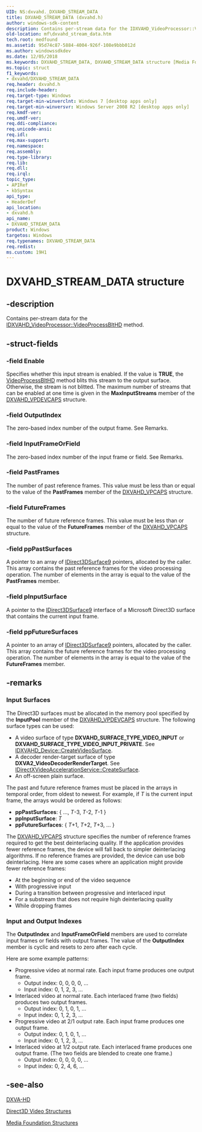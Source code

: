 ```yaml
---
UID: NS:dxvahd._DXVAHD_STREAM_DATA
title: DXVAHD_STREAM_DATA (dxvahd.h)
author: windows-sdk-content
description: Contains per-stream data for the IDXVAHD_VideoProcessor::VideoProcessBltHD method.
old-location: mf\dxvahd_stream_data.htm
tech.root: medfound
ms.assetid: 95d74c87-5884-4004-926f-108e9bbb012d
ms.author: windowssdkdev
ms.date: 12/05/2018
ms.keywords: DXVAHD_STREAM_DATA, DXVAHD_STREAM_DATA structure [Media Foundation], dxvahd/DXVAHD_STREAM_DATA, mf.dxvahd_stream_data
ms.topic: struct
f1_keywords:
- dxvahd/DXVAHD_STREAM_DATA
req.header: dxvahd.h
req.include-header: 
req.target-type: Windows
req.target-min-winverclnt: Windows 7 [desktop apps only]
req.target-min-winversvr: Windows Server 2008 R2 [desktop apps only]
req.kmdf-ver: 
req.umdf-ver: 
req.ddi-compliance: 
req.unicode-ansi: 
req.idl: 
req.max-support: 
req.namespace: 
req.assembly: 
req.type-library: 
req.lib: 
req.dll: 
req.irql: 
topic_type:
- APIRef
- kbSyntax
api_type:
- HeaderDef
api_location:
- dxvahd.h
api_name:
- DXVAHD_STREAM_DATA
product: Windows
targetos: Windows
req.typenames: DXVAHD_STREAM_DATA
req.redist: 
ms.custom: 19H1
---
```


# DXVAHD_STREAM_DATA structure


## -description


Contains per-stream data for the <a href="https://docs.microsoft.com/windows/desktop/api/dxvahd/nf-dxvahd-idxvahd_videoprocessor-videoprocessblthd">IDXVAHD_VideoProcessor::VideoProcessBltHD</a> method.


## -struct-fields




### -field Enable

Specifies whether this input stream is enabled. If the value is <b>TRUE</b>, the <a href="https://docs.microsoft.com/windows/desktop/api/dxvahd/nf-dxvahd-idxvahd_videoprocessor-videoprocessblthd">VideoProcessBltHD</a> method blits this stream to the output surface<b></b>. Otherwise, the stream is not blitted. The maximum number of streams that can be enabled at one time is given in the <b>MaxInputStreams</b> member of the <a href="https://docs.microsoft.com/windows/desktop/api/dxvahd/ns-dxvahd-dxvahd_vpdevcaps">DXVAHD_VPDEVCAPS</a> structure.



### -field OutputIndex

The zero-based index number of the output frame. See Remarks.


### -field InputFrameOrField

The zero-based index number of the input frame or field. See Remarks.


### -field PastFrames

The number of past reference frames. This value must be less than or equal to the value of the <b>PastFrames</b> member of the <a href="https://docs.microsoft.com/windows/desktop/api/dxvahd/ns-dxvahd-dxvahd_vpcaps">DXVAHD_VPCAPS</a> structure.


### -field FutureFrames

The number of future reference frames. This value must be less than or equal to the value of the <b>FutureFrames</b> member of the <a href="https://docs.microsoft.com/windows/desktop/api/dxvahd/ns-dxvahd-dxvahd_vpcaps">DXVAHD_VPCAPS</a> structure.


### -field ppPastSurfaces

A pointer to an array of <a href="https://docs.microsoft.com/windows/desktop/api/d3d9helper/nn-d3d9helper-idirect3dsurface9">IDirect3DSurface9</a> pointers, allocated by the caller. This array contains the past reference frames for the video processing operation. The number of elements in the array is equal to the value of the <b>PastFrames</b> member. 


### -field pInputSurface

A pointer to the <a href="https://docs.microsoft.com/windows/desktop/api/d3d9helper/nn-d3d9helper-idirect3dsurface9">IDirect3DSurface9</a> interface of a Microsoft Direct3D surface that contains the current input frame.


### -field ppFutureSurfaces

A pointer to an array of <a href="https://docs.microsoft.com/windows/desktop/api/d3d9helper/nn-d3d9helper-idirect3dsurface9">IDirect3DSurface9</a> pointers, allocated by the caller. This array contains the future reference frames for the video processing operation. The number of elements in the array is equal to the value of the <b>FutureFrames</b> member. 


## -remarks



<h3><a id="Input_Surfaces"></a><a id="input_surfaces"></a><a id="INPUT_SURFACES"></a>Input Surfaces</h3>
The Direct3D surfaces must be allocated in the memory pool specified by the <b>InputPool</b> member of the <a href="https://docs.microsoft.com/windows/desktop/api/dxvahd/ns-dxvahd-dxvahd_vpdevcaps">DXVAHD_VPDEVCAPS</a> structure. The following surface types can be used:


<ul>
<li>A video surface of type <b>DXVAHD_SURFACE_TYPE_VIDEO_INPUT</b> or <b>DXVAHD_SURFACE_TYPE_VIDEO_INPUT_PRIVATE</b>. See <a href="https://docs.microsoft.com/windows/desktop/api/dxvahd/nf-dxvahd-idxvahd_device-createvideosurface">IDXVAHD_Device::CreateVideoSurface</a>.</li>
<li>A decoder render-target surface of type <b>DXVA2_VideoDecoderRenderTarget</b>. See <a href="https://docs.microsoft.com/windows/desktop/api/dxva2api/nf-dxva2api-idirectxvideoaccelerationservice-createsurface">IDirectXVideoAccelerationService::CreateSurface</a>.</li>
<li>An off-screen plain surface.</li>
</ul>
The past and future reference frames must be placed in the arrays in temporal order, from oldest to newest. For example, if <i>T</i> is the current input frame, the arrays would be ordered as follows:

<ul>
<li><b>ppPastSurfaces</b>: { …, <i>T</i>-3, <i>T</i>-2, <i>T</i>-1 }</li>
<li><b>ppInputSurface</b>: <i>T</i></li>
<li><b>ppFutureSurfaces</b>: { <i>T</i>+1, <i>T</i>+2, <i>T</i>+3, … }</li>
</ul>
The <a href="https://docs.microsoft.com/windows/desktop/api/dxvahd/ns-dxvahd-dxvahd_vpcaps">DXVAHD_VPCAPS</a> structure specifies the number of reference frames required to get the best deinterlacing quality. If the application provides fewer reference frames, the device will fall back to simpler deinterlacing algorithms. If no reference frames are provided, the device can use bob deinterlacing. Here are some cases where an application might provide fewer reference frames:

<ul>
<li>At the beginning or end of the video sequence</li>
<li>With progressive input</li>
<li>During a transition between progressive and interlaced input</li>
<li>For a substream that does not require high deinterlacing quality</li>
<li>While dropping frames</li>
</ul>
<h3><a id="Input_and_Output_Indexes"></a><a id="input_and_output_indexes"></a><a id="INPUT_AND_OUTPUT_INDEXES"></a>Input and Output Indexes</h3>
The <b>OutputIndex</b> and <b>InputFrameOrField</b> members are used to correlate input frames or fields with output frames. The value of the <b>OutputIndex</b> member is cyclic and resets to zero after each cycle.

Here are some example patterns:

<ul>
<li>Progressive video at normal rate. Each input frame produces one output frame.<ul>
<li>Output index: 0, 0, 0, 0, …</li>
<li>Input index: 0, 1, 2, 3, …</li>
</ul>
</li>
<li>Interlaced video at normal rate. Each interlaced frame (two fields) produces two output frames.<ul>
<li>Output index: 0, 1, 0, 1, …</li>
<li>Input index: 0, 1, 2, 3, …</li>
</ul>
</li>
<li>Progressive video at 2/1 output rate. Each input frame produces one output frame.<ul>
<li>Output index: 0, 1, 0, 1, …</li>
<li>Input index: 0, 1, 2, 3, …</li>
</ul>
</li>
<li>Interlaced video at 1/2 output rate. Each interlaced frame produces one output frame. (The two fields are blended to create one frame.)<ul>
<li>Output index: 0, 0, 0, 0, …</li>
<li>Input index: 0, 2, 4, 6, …</li>
</ul>
</li>
</ul>



## -see-also




<a href="https://docs.microsoft.com/windows/desktop/medfound/dxva-hd">DXVA-HD</a>



<a href="https://docs.microsoft.com/windows/desktop/medfound/direct3d-video-structures">Direct3D Video Structures</a>



<a href="https://docs.microsoft.com/windows/desktop/medfound/media-foundation-structures">Media Foundation Structures</a>
 

 

